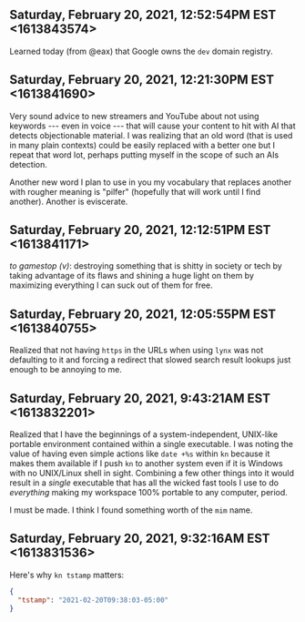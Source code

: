 ## Saturday, February 20, 2021, 12:52:54PM EST <1613843574>

Learned today (from @eax) that Google owns the `dev` domain registry.

## Saturday, February 20, 2021, 12:21:30PM EST <1613841690>

Very sound advice to new streamers and YouTube about not using keywords
--- even in voice --- that will cause your content to hit with AI that
detects objectionable material. I was realizing that an old word (that
is used in many plain contexts) could be easily replaced with a better
one but I repeat that word lot, perhaps putting myself in the scope of
such an AIs detection.

Another new word I plan to use in you my vocabulary that replaces
another with rougher meaning is "pilfer" (hopefully that will work until
I find another). Another is eviscerate.

## Saturday, February 20, 2021, 12:12:51PM EST <1613841171>

*to gamestop (v)*: destroying something that is shitty in society or
tech by taking advantage of its flaws and shining a huge light on them
by maximizing everything I can suck out of them for free.

## Saturday, February 20, 2021, 12:05:55PM EST <1613840755>

Realized that not having `https` in the URLs when using `lynx` was not
defaulting to it and forcing a redirect that slowed search result
lookups just enough to be annoying to me.

## Saturday, February 20, 2021, 9:43:21AM EST <1613832201>

Realized that I have the beginnings of a system-independent, UNIX-like
portable environment contained within a single executable. I was noting
the value of having even simple actions like `date +%s` within `kn`
because it makes them available if I push `kn` to another system even if
it is Windows with no UNIX/Linux shell in sight. Combining a few other
things into it would result in a *single* executable that has all the
wicked fast tools I use to do *everything* making my workspace 100%
portable to any computer, period.

I must be made. I think I found something worth of the `mim` name.

## Saturday, February 20, 2021, 9:32:16AM EST <1613831536>

Here's why `kn tstamp` matters:

```json
{
  "tstamp": "2021-02-20T09:38:03-05:00"
}
```
